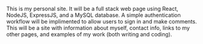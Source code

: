 This is my personal site. It will be a full stack web page using React, NodeJS, ExpressJS, and a MySQL database. A simple authentication workflow will be implimented to allow users to sign in and make comments. This will be a site with information about myself, contact info, links to my other pages, and examples of my work (both writing and coding).
